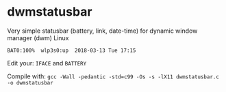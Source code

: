 # dwmstatusbar
Very simple statusbar (battery, link, date-time) for dynamic window manager (dwm) Linux

    BAT0:100%  wlp3s0:up  2018-03-13 Tue 17:15

Edit your: `IFACE` and `BATTERY`

Compile with: `gcc -Wall -pedantic -std=c99 -Os -s -lX11 dwmstatusbar.c -o dwmstatusbar`
